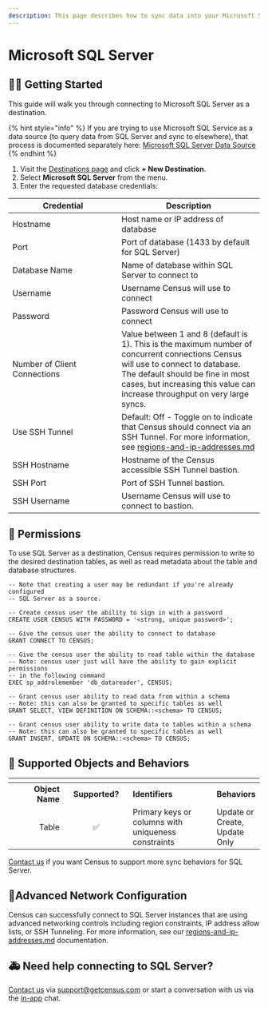 ```yaml
---
description: This page describes how to sync data into your Microsoft SQL Server instance.
---
```


# Microsoft SQL Server

## 🏃‍♀️ Getting Started

This guide will walk you through connecting to Microsoft SQL Server as a destination.&#x20;

{% hint style="info" %}
If you are trying to use Microsoft SQL Service as a data source (to query data from SQL Server and sync to elsewhere), that process is documented separately here: [Microsoft SQL Server Data Source](../sources/sql-server.md)
{% endhint %}

1. Visit the [Destinations page](https://app.getcensus.com/destinations) and click **+ New Destination**.
2. Select **Microsoft SQL Server** from the menu.
3. Enter the requested database credentials:

<table><thead><tr><th width="203">Credential</th><th>Description</th></tr></thead><tbody><tr><td>Hostname</td><td>Host name or IP address of database</td></tr><tr><td>Port</td><td>Port of database (1433 by default for SQL Server)</td></tr><tr><td>Database Name</td><td>Name of database within SQL Server to connect to</td></tr><tr><td>Username</td><td>Username Census will use to connect</td></tr><tr><td>Password</td><td>Password Census will use to connect</td></tr><tr><td>Number of Client Connections</td><td>Value between 1 and 8 (default is 1). This is the maximum number of concurrent connections Census will use to connect to database. The default should be fine in most cases, but increasing this value can increase throughput on very large syncs.</td></tr><tr><td>Use SSH Tunnel</td><td>Default: Off - Toggle on to indicate that Census should connect via an SSH Tunnel. For more information, see <a data-mention href="../basics/security-and-privacy/regions-and-ip-addresses.md">regions-and-ip-addresses.md</a></td></tr><tr><td>SSH Hostname</td><td>Hostname of the Census accessible SSH Tunnel bastion. </td></tr><tr><td>SSH Port</td><td>Port of SSH Tunnel bastion.</td></tr><tr><td>SSH Username</td><td>Username Census will use to connect to bastion.</td></tr></tbody></table>

## 🔑 Permissions

To use SQL Server as a destination, Census requires permission to write to the desired destination tables, as well as read metadata about the table and database structures.&#x20;

```
-- Note that creating a user may be redundant if you're already configured
-- SQL Server as a source.

-- Create census user the ability to sign in with a password
CREATE USER CENSUS WITH PASSWORD = '<strong, unique password>';

-- Give the census user the ability to connect to database
GRANT CONNECT TO CENSUS;

-- Give the census user the ability to read table within the database
-- Note: census user just will have the ability to gain explicit permissions
-- in the following command
EXEC sp_addrolemember 'db_datareader', CENSUS;

-- Grant census user ability to read data from within a schema
-- Note: this can also be granted to specific tables as well
GRANT SELECT, VIEW DEFINITION ON SCHEMA::<schema> TO CENSUS;

-- Grant census user ability to write data to tables within a schema
-- Note: this can also be granted to specific tables as well
GRANT INSERT, UPDATE ON SCHEMA::<schema> TO CENSUS;
```

## 🔀 Supported Objects and Behaviors

<table data-header-hidden><thead><tr><th width="155" align="right"></th><th width="147" align="center"></th><th width="243"></th><th></th></tr></thead><tbody><tr><td align="right"><strong>Object Name</strong></td><td align="center"><strong>Supported?</strong></td><td><strong>Identifiers</strong></td><td><strong>Behaviors</strong></td></tr><tr><td align="right">Table</td><td align="center">✅</td><td>Primary keys or columns with uniqueness constraints</td><td>Update or Create, Update Only</td></tr></tbody></table>

[Contact us](mailto:support@getcensus.com) if you want Census to support more sync behaviors for SQL Server.

## 🚦Advanced Network Configuration

Census can successfully connect to SQL Server instances that are using advanced networking controls including region constraints, IP address allow lists, or SSH Tunneling. For more information, see our [regions-and-ip-addresses.md](../basics/security-and-privacy/regions-and-ip-addresses.md "mention") documentation.&#x20;

## 🚑 Need help connecting to SQL Server?

[Contact us](mailto:support@getcensus.com) via support@getcensus.com or start a conversation with us via the [in-app](https://app.getcensus.com) chat.
